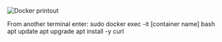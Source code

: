 
![Docker printout](https://github.com/winterswitch/devopswithdocker/assets/171403848/86e02bb0-d03d-4a77-8c52-d30b7c951a76?raw=true)

From another terminal enter:
sudo docker exec -it [container name] bash
apt update
apt upgrade
apt install -y curl

